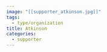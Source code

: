 ```yaml
---
image: "[[supporter_atkinson.jpg]]"
tags:
  - type/organization
title: Atkinson
categories:
  - supporter
---
```

